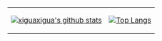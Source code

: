 <table>
  <tr>
    <td>
  
[![xiguaxigua's github stats](https://github-readme-stats.vercel.app/api?username=xiguaxigua&count_private=true&show_icons=true)](https://github.com/anuraghazra/github-readme-stats)
</td>
<td>
  
[![Top Langs](https://github-readme-stats.vercel.app/api/top-langs/?username=xiguaxigua)](https://github.com/anuraghazra/github-readme-stats)
  </td>
  </tr>
</table>

